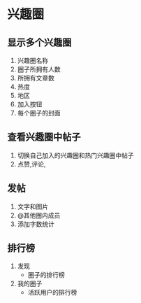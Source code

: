 # 兴趣圈

## 显示多个兴趣圈
1. 兴趣圈名称
2. 圈子所拥有人数
3. 所拥有文章数
4. 热度
5. 地区
6. 加入按钮
7. 每个圈子的封面

## 查看兴趣圈中帖子
1. 切换自己加入的兴趣圈和热门兴趣圈中帖子
2. 点赞,评论,

## 发帖
1. 文字和图片
2. @其他圈内成员
3. 添加字数统计

## 排行榜
1. 发现
    - 圈子的排行榜
2. 我的圈子
    - 活跃用户的排行榜